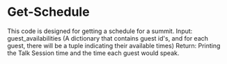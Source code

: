 # Get-Schedule

This code is designed for getting a schedule for a summit.
Input: guest_availabilities (A dictionary that contains guest id's, and for each guest, there will be a tuple indicating their available times)
Return: Printing the Talk Session time and the time each guest would speak.
